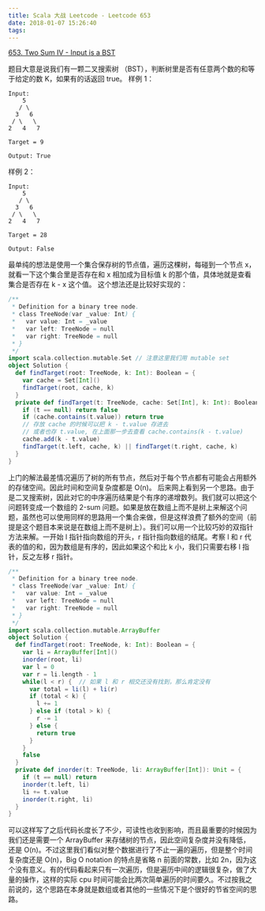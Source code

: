 ```yaml
---
title: Scala 大战 Leetcode - Leetcode 653
date: 2018-01-07 15:26:40
tags:
---
```


[653. Two Sum IV - Input is a BST](https://leetcode.com/problems/two-sum-iv-input-is-a-bst/description/)

题目大意是说我们有一颗二叉搜索树 （BST），判断树里是否有任意两个数的和等于给定的数 K，如果有的话返回 true。
样例 1：
```
Input: 
    5
   / \
  3   6
 / \   \
2   4   7

Target = 9

Output: True
```

样例 2：
```
Input: 
    5
   / \
  3   6
 / \   \
2   4   7

Target = 28

Output: False
```

最单纯的想法是使用一个集合保存树的节点值，遍历这棵树，每碰到一个节点 x，就看一下这个集合里是否存在和 x 相加成为目标值 k 的那个值，具体地就是查看集合是否存在 k - x 这个值。
这个想法还是比较好实现的：

``` scala
/**
 * Definition for a binary tree node.
 * class TreeNode(var _value: Int) {
 *   var value: Int = _value
 *   var left: TreeNode = null
 *   var right: TreeNode = null
 * }
 */
import scala.collection.mutable.Set // 注意这里我们用 mutable set
object Solution {
  def findTarget(root: TreeNode, k: Int): Boolean = {
    var cache = Set[Int]()
    findTarget(root, cache, k)
  }
  private def findTarget(t: TreeNode, cache: Set[Int], k: Int): Boolean = {
    if (t == null) return false
    if (cache.contains(t.value)) return true
    // 存放 cache 的时候可以把 k - t.value 存进去
    // 或者也存 t.value, 在上面那一步去查看 cache.contains(k - t.value)
    cache.add(k - t.value) 
    findTarget(t.left, cache, k) || findTarget(t.right, cache, k)
  }
}
```
上门的解法最差情况遍历了树的所有节点，然后对于每个节点都有可能会占用额外的存储空间。因此时间和空间复杂度都是 O(n)。
后来网上看到另一个思路。由于是二叉搜索树，因此对它的中序遍历结果是个有序的递增数列。我们就可以把这个问题转变成一个数组的 2-sum 问题。如果是放在数组上而不是树上来解这个问题，虽然也可以使用同样的思路用一个集合来做，但是这样浪费了额外的空间（前提是这个题目本来说是在数组上而不是树上）。我们可以用一个比较巧妙的双指针方法来解。一开始 l 指针指向数组的开头，r 指针指向数组的结尾。考察 l 和 r 代表的值的和，因为数组是有序的，因此如果这个和比 k 小，我们只需要右移 l 指针，反之左移 r 指针。
``` scala
/**
 * Definition for a binary tree node.
 * class TreeNode(var _value: Int) {
 *   var value: Int = _value
 *   var left: TreeNode = null
 *   var right: TreeNode = null
 * }
 */
import scala.collection.mutable.ArrayBuffer
object Solution {
  def findTarget(root: TreeNode, k: Int): Boolean = {
    var li = ArrayBuffer[Int]()
    inorder(root, li)
    var l = 0
    var r = li.length - 1
    while(l < r) {  // 如果 l 和 r 相交还没有找到，那么肯定没有
      var total = li(l) + li(r)
      if (total < k) {
        l += 1
      } else if (total > k) {
        r -= 1
      } else {
        return true
      }
    }
    false
  }
  private def inorder(t: TreeNode, li: ArrayBuffer[Int]): Unit = {
    if (t == null) return
    inorder(t.left, li)
    li += t.value
    inorder(t.right, li)
  }
}
```
可以这样写了之后代码长度长了不少，可读性也收到影响，而且最重要的时候因为我们还是需要一个 ArrayBuffer 来存储树的节点，因此空间复杂度并没有降低，还是 O(n)。不过这里我们看似对整个数据进行了不止一遍的遍历，但是整个时间复杂度还是 O(n)，Big O notation 的特点是省略 n 前面的常数，比如 2n，因为这个没有意义。有的代码看起来只有一次遍历，但是遍历中间的逻辑很复杂，做了大量的操作，这样的实际 cpu 时间可能会比两次简单遍历的时间要久。不过按我之前说的，这个思路在本身就是数组或者其他的一些情况下是个很好的节省空间的思路。